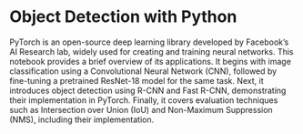 # Object Detection with Python

PyTorch is an open-source deep learning library developed by Facebook’s AI Research lab, widely used for creating and training neural networks. This notebook provides a brief overview of its applications. It begins with image classification using a Convolutional Neural Network (CNN), followed by fine-tuning a pretrained ResNet-18 model for the same task. Next, it introduces object detection using R-CNN and Fast R-CNN, demonstrating their implementation in PyTorch. Finally, it covers evaluation techniques such as Intersection over Union (IoU) and Non-Maximum Suppression (NMS), including their implementation.
